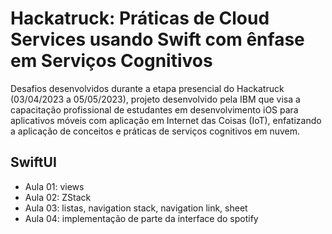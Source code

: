 # Hackatruck: Práticas de Cloud Services usando Swift com ênfase em Serviços Cognitivos

Desafios desenvolvidos durante a etapa presencial do Hackatruck (03/04/2023 a 05/05/2023), projeto desenvolvido pela IBM que visa a capacitação profissional de estudantes em desenvolvimento iOS para aplicativos móveis com aplicação em Internet das Coisas (IoT), enfatizando a aplicação de conceitos e práticas de serviços cognitivos em nuvem.

## SwiftUI

- Aula 01: views
- Aula 02: ZStack
- Aula 03: listas, navigation stack, navigation link, sheet
- Aula 04: implementação de parte da interface do spotify 
